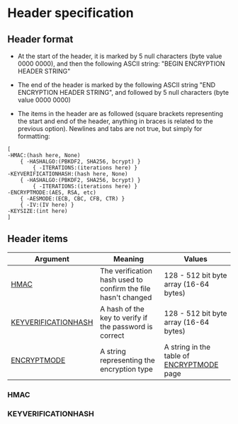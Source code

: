 # Header specification

## Header format

* At the start of the header, it is marked by 5 null characters (byte value 0000 0000), and then the following ASCII string: "BEGIN ENCRYPTION HEADER STRING"

* The end of the header is marked by the following ASCII string "END ENCRYPTION HEADER STRING", and followed by 5 null characters (byte value 0000 0000)

* The items in the header are as followed (square brackets representing the start and end of the header, anything in braces is related to the previous option). Newlines and tabs are not true, but simply for formatting:

```
[
-HMAC:(hash here, None)
    { -HASHALGO:(PBKDF2, SHA256, bcrypt) }
        { -ITERATIONS:(iterations here) }
-KEYVERIFICATIONHASH:(hash here, None)
    { -HASHALGO:(PBKDF2, SHA256, bcrypt) }
        { -ITERATIONS:(iterations here) }
-ENCRYPTMODE:(AES, RSA, etc)
    { -AESMODE:(ECB, CBC, CFB, CTR) }
    { -IV:(IV here) }
-KEYSIZE:(int here)
]
```

## Header items

| Argument      | Meaning       | Values|
| ------------- |-------------| ----- |
| <a href="#HMAC">HMAC</a> | The verification hash used to confirm the file hasn't changed | 128 - 512 bit byte array (16-64 bytes) |
| [KEYVERIFICATIONHASH](#KEYVERIFICATIONHASH) | A hash of the key to verify if the password is correct | 128 - 512 bit byte array (16-64 bytes) |
| [ENCRYPTMODE](#ENCRYPTMODE) | A string representing the encryption type | A string in the table of [ENCRYPTMODE](#ENCRYPTMODE) page |

### <p id="HMAC">HMAC</p>

### KEYVERIFICATIONHASH
